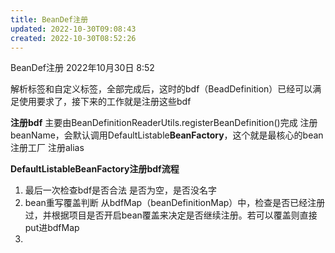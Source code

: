 ```yaml
---
title: BeanDef注册
updated: 2022-10-30T09:08:43
created: 2022-10-30T08:52:26
---
```


BeanDef注册
2022年10月30日
8:52

解析标签和自定义标签，全部完成后，这时的bdf（BeadDefinition）已经可以满足使用要求了，接下来的工作就是注册这些bdf

**注册bdf**
主要由BeanDefinitionReaderUtils.registerBeanDefinition()完成
注册beanName，会默认调用DefaultListable**BeanFactory**，这个就是最核心的bean注册工厂
注册alias

**DefaultListableBeanFactory注册bdf流程**
1.  最后一次检查bdf是否合法
是否为空，是否没名字
1.  bean重写覆盖判断
从bdfMap（beanDefinitionMap）中，检查是否已经注册过，并根据项目是否开启bean覆盖来决定是否继续注册。若可以覆盖则直接put进bdfMap
1.  
